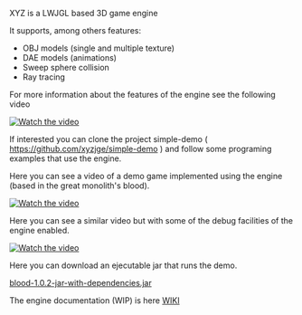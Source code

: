 XYZ is a LWJGL based 3D game engine 

It supports, among others features:

* OBJ models (single and multiple texture)
* DAE models (animations)
* Sweep sphere collision
* Ray tracing

For more information about the features of the engine see the following video

[![Watch the video](https://i.ytimg.com/vi/HnlVdcr7t5Q/hqdefault.jpg)](https://youtu.be/HnlVdcr7t5Q)

If interested you can clone the project simple-demo ( https://github.com/xyzjge/simple-demo ) and follow some programing examples that use the engine.

Here you can see a video of a demo game implemented using the engine (based in the great monolith's blood).

[![Watch the video](https://i.ytimg.com/vi/92trgYtnDO0/hqdefault.jpg)](https://youtu.be/92trgYtnDO0)

Here you can see a similar video but with some of the debug facilities of the engine enabled.

[![Watch the video](https://i.ytimg.com/vi/qBIj428Y8c0/hqdefault.jpg)](https://youtu.be/qBIj428Y8c0)

Here you can download an ejecutable jar that runs the demo.

[blood-1.0.2-jar-with-dependencies.jar](https://drive.google.com/file/d/16GUjV9DzoOOwpxZL9PTYrBOsGLfSzi9T/view?usp=sharing)

The engine documentation (WIP) is here [WIKI](https://github.com/xyzjge/game-engine/wiki)
